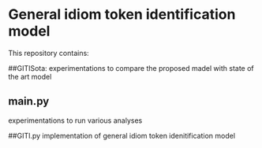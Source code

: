 # General idiom token identification model
This repository contains:

##GITISota:
experimentations to compare the proposed madel with state of the art model

## main.py
experimentations to run various analyses

##GITI.py
implementation of general idiom token idenitification model
